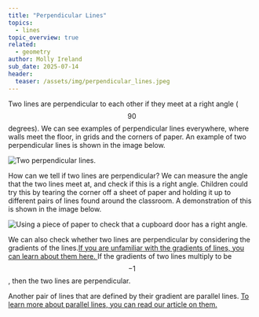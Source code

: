 ```yaml
---
title: "Perpendicular Lines"
topics: 
  - lines
topic_overview: true
related: 
  - geometry
author: Molly Ireland
sub_date: 2025-07-14
header:
  teaser: /assets/img/perpendicular_lines.jpeg
---
```

Two lines are perpendicular to each other if they meet at a right angle ($$90$$ degrees). We can see examples of perpendicular lines everywhere, where walls meet the floor, in grids and the corners of paper. An example of two perpendicular lines is shown in the image below. 

![Two perpendicular lines.]({{site.baseurl}}/assets/img/perpendicular_lines.jpeg "Two perpendicular lines")

How can we tell if two lines are perpendicular? We can measure the angle that the two lines meet at, and check if this is a right angle. Children could try this by tearing the corner off a sheet of paper and holding it up to different pairs of lines found around the classroom. A demonstration of this is shown in the image below.

![Using a piece of paper to check that a cupboard door has a right angle.]({{site.baseurl}}/assets/img/right_angle_testing.jpeg "Checking a cupboard door has a right angle")

We can also check whether two lines are perpendicular by considering the gradients of the lines.[If you are unfamiliar with the gradients of lines, you can learn about them here. ]({{site.baseurl}}/articles/perpendicular_lines/) If the gradients of two lines multiply to be $$-1$$, then the two lines are perpendicular.

Another pair of lines that are defined by their gradient are parallel lines. [To learn more about parallel lines, you can read our article on them. ]({{site.baseurl}}/articles/parallel_lines/)
